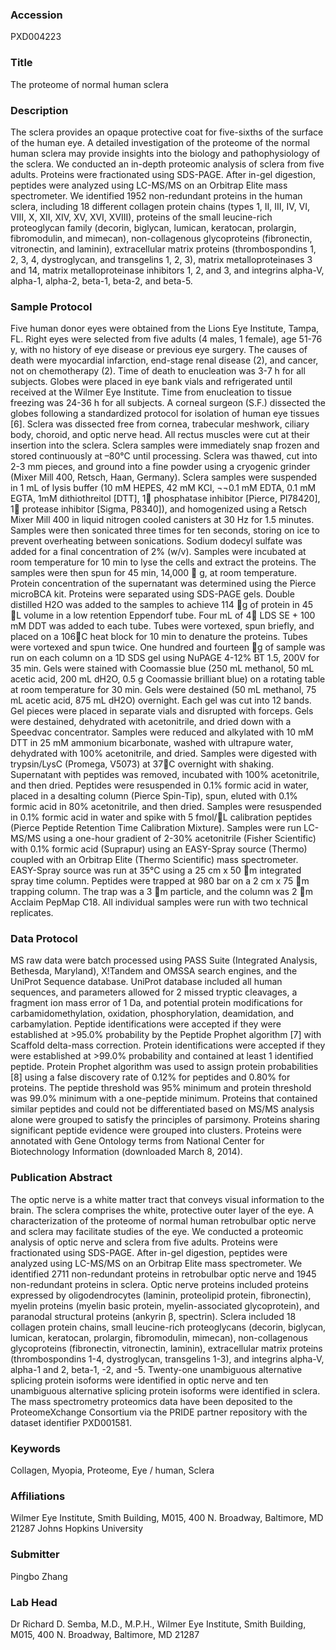 ### Accession
PXD004223

### Title
The proteome of normal human sclera

### Description
The sclera provides an opaque protective coat for five-sixths of the surface of the human eye. A detailed investigation of the proteome of the normal human sclera may provide insights into the biology and pathophysiology of the sclera. We conducted an in-depth proteomic analysis of sclera from five adults. Proteins were fractionated using SDS-PAGE. After in-gel digestion, peptides were analyzed using LC-MS/MS on an Orbitrap Elite mass spectrometer. We identified 1952 non-redundant proteins in the human sclera, including 18 different collagen protein chains (types 1, II, III, IV, VI, VIII, X, XII, XIV, XV, XVI, XVIII), proteins of the small leucine-rich proteoglycan family (decorin, biglycan, lumican, keratocan, prolargin, fibromodulin, and mimecan), non-collagenous glycoproteins (fibronectin, vitronectin, and laminin), extracellular matrix proteins (thrombospondins 1, 2, 3, 4, dystroglycan, and transgelins 1, 2, 3), matrix metalloproteinases 3 and 14, matrix metalloproteinase inhibitors 1, 2, and 3, and integrins alpha-V, alpha-1, alpha-2, beta-1, beta-2, and beta-5.

### Sample Protocol
Five human donor eyes were obtained from the Lions Eye Institute, Tampa, FL. Right eyes were selected from five adults (4 males, 1 female), age 51-76 y, with no history of eye disease or previous eye surgery. The causes of death were myocardial infarction, end-stage renal disease (2), and cancer, not on chemotherapy (2). Time of death to enucleation was 3-7 h for all subjects. Globes were placed in eye bank vials and refrigerated until received at the Wilmer Eye Institute. Time from enucleation to tissue freezing was 24-36 h for all subjects. A corneal surgeon (S.F.) dissected the globes following a standardized protocol for isolation of human eye tissues [6]. Sclera was dissected free from cornea, trabecular meshwork, ciliary body, choroid, and optic nerve head. All rectus muscles were cut at their insertion into the sclera. Sclera samples were immediately snap frozen and stored continuously at –80°C until processing. Sclera was thawed, cut into 2-3 mm pieces, and ground into a fine powder using a cryogenic grinder (Mixer Mill 400, Retsch, Haan, Germany). Sclera samples were suspended in 1 mL of lysis buffer (10 mM HEPES, 42 mM KCl, ¬¬0.1 mM EDTA, 0.1 mM EGTA, 1mM dithiothreitol [DTT], 1 phosphatase inhibitor [Pierce, PI78420], 1 protease inhibitor [Sigma, P8340]), and homogenized using a Retsch Mixer Mill 400 in liquid nitrogen cooled canisters at 30 Hz for 1.5 minutes. Samples were then sonicated three times for ten seconds, storing on ice to prevent overheating between sonications. Sodium dodecyl sulfate was added for a final concentration of 2% (w/v). Samples were incubated at room temperature for 10 min to lyse the cells and extract the proteins. The samples were then spun for 45 min, 14,000  g, at room temperature. Protein concentration of the supernatant was determined using the Pierce microBCA kit.  Proteins were separated using SDS-PAGE gels. Double distilled H2O was added to the samples to achieve 114 g of protein in 45 L volume in a low retention Eppendorf tube. Four mL of 4 LDS SE + 100 mM DDT was added to each tube. Tubes were vortexed, spun briefly, and placed on a 106C heat block for 10 min to denature the proteins. Tubes were vortexed and spun twice. One hundred and fourteen g of sample was run on each column on a 1D SDS gel using NuPAGE 4-12% BT 1.5, 200V for 35 min. Gels were stained with Coomassie blue (250 mL methanol, 50 mL acetic acid, 200 mL dH2O, 0.5 g Coomassie brilliant blue) on a rotating table at room temperature for 30 min. Gels were destained (50 mL methanol, 75 mL acetic acid, 875 mL dH2O) overnight. Each gel was cut into 12 bands. Gel pieces were placed in separate vials and disrupted with forceps. Gels were destained, dehydrated with acetonitrile, and dried down with a Speedvac concentrator. Samples were reduced and alkylated with 10 mM DTT in 25 mM ammonium bicarbonate, washed with ultrapure water, dehydrated with 100% acetonitrile, and dried. Samples were digested with trypsin/LysC (Promega, V5073) at 37C overnight with shaking. Supernatant with peptides was removed, incubated with 100% acetonitrile, and then dried. Peptides were resuspended in 0.1% formic acid in water, placed in a desalting column (Pierce Spin-Tip), spun, eluted with 0.1% formic acid in 80% acetonitrile, and then dried. Samples were resuspended in 0.1% formic acid in water and spike with 5 fmol/L calibration peptides (Pierce Peptide Retention Time Calibration Mixture).   Samples were run LC-MS/MS using a one-hour gradient of 2-30% acetonitrile (Fisher Scientific) with 0.1% formic acid (Suprapur) using an EASY-Spray source (Thermo) coupled with an Orbitrap Elite (Thermo Scientific) mass spectrometer. EASY-Spray source was run at 35°C using a 25 cm x 50 m integrated spray time column. Peptides were trapped at 980 bar on a 2 cm x 75 m trapping column. The trap was a 3 m particle, and the column was 2 m Acclaim PepMap C18. All individual samples were run with two technical replicates.

### Data Protocol
MS raw data were batch processed using PASS Suite (Integrated Analysis, Bethesda, Maryland), X!Tandem and OMSSA search engines, and the UniProt Sequence database. UniProt database included all human sequences, and parameters allowed for 2 missed tryptic cleavages, a fragment ion mass error of 1 Da, and potential protein modifications for carbamidomethylation, oxidation, phosphorylation, deamidation, and carbamylation.  Peptide identifications were accepted if they were established at >95.0% probability by the Peptide Prophet algorithm [7] with Scaffold delta-mass correction. Protein identifications were accepted if they were established at >99.0% probability and contained at least 1 identified peptide. Protein Prophet algorithm was used to assign protein probabilities [8] using a false discovery rate of 0.12% for peptides and 0.80% for proteins. The peptide threshold was 95% minimum and protein threshold was 99.0% minimum with a one-peptide minimum. Proteins that contained similar peptides and could not be differentiated based on MS/MS analysis alone were grouped to satisfy the principles of parsimony. Proteins sharing significant peptide evidence were grouped into clusters. Proteins were annotated with Gene Ontology terms from National Center for Biotechnology Information (downloaded March 8, 2014).

### Publication Abstract
The optic nerve is a white matter tract that conveys visual information to the brain. The sclera comprises the white, protective outer layer of the eye. A characterization of the proteome of normal human retrobulbar optic nerve and sclera may facilitate studies of the eye. We conducted a proteomic analysis of optic nerve and sclera from five adults. Proteins were fractionated using SDS-PAGE. After in-gel digestion, peptides were analyzed using LC-MS/MS on an Orbitrap Elite mass spectrometer. We identified 2711 non-redundant proteins in retrobulbar optic nerve and 1945 non-redundant proteins in sclera. Optic nerve proteins included proteins expressed by oligodendrocytes (laminin, proteolipid protein, fibronectin), myelin proteins (myelin basic protein, myelin-associated glycoprotein), and paranodal structural proteins (ankyrin &#x3b2;, spectrin). Sclera included 18 collagen protein chains, small leucine-rich proteoglycans (decorin, biglycan, lumican, keratocan, prolargin, fibromodulin, mimecan), non-collagenous glycoproteins (fibronectin, vitronectin, laminin), extracellular matrix proteins (thrombospondins 1-4, dystroglycan, transgelins 1-3), and integrins alpha-V, alpha-1 and 2, beta-1, -2, and -5. Twenty-one unambiguous alternative splicing protein isoforms were identified in optic nerve and ten unambiguous alternative splicing protein isoforms were identified in sclera. The mass spectrometry proteomics data have been deposited to the ProteomeXchange Consortium via the PRIDE partner repository with the dataset identifier PXD001581.

### Keywords
Collagen, Myopia, Proteome, Eye / human, Sclera

### Affiliations
Wilmer Eye Institute, Smith Building, M015, 400 N. Broadway, Baltimore, MD 21287
Johns Hopkins University

### Submitter
Pingbo Zhang

### Lab Head
Dr Richard D. Semba, M.D., M.P.H.,
Wilmer Eye Institute, Smith Building, M015, 400 N. Broadway, Baltimore, MD 21287


